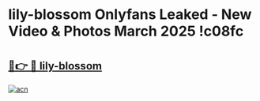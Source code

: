 # lily-blossom Onlyfans Leaked - New Video & Photos March 2025 !c08fc

# <h2><a href="https://m4eujn.iuczelnia.edu.pl?title=lily-blossom&ref=c08fc">🔗👉 🔴 lily-blossom</a></h2>

[![acn](https://github.com/user-attachments/assets/0f9c940e-d8b0-45ae-aac7-cd30a18b3e1c)](https://m4eujn.iuczelnia.edu.pl?title=lily-blossom&ref=c08fc)

